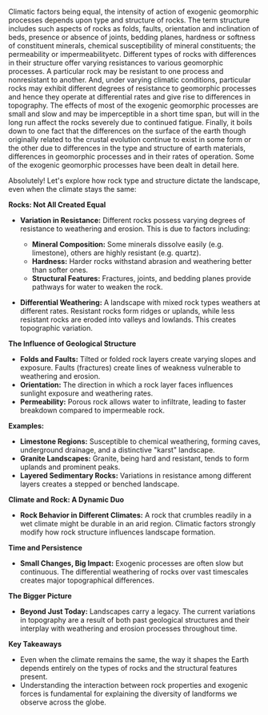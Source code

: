 Climatic factors being equal, the intensity
of action of exogenic geomorphic processes
depends upon type and structure of rocks. The
term structure includes such aspects of rocks
as folds, faults, orientation and inclination of
beds, presence or absence of joints, bedding
planes, hardness or softness of constituent
minerals, chemical susceptibility of mineral
constituents; the permeability or impermeabilityetc. 
Different types of rocks with differences in
their structure offer varying resistances to
various geomorphic processes. A particular
rock may be resistant to one process and nonresistant
to another. And, under varying
climatic conditions, particular rocks may
exhibit different degrees of resistance to
geomorphic processes and hence they operate
at differential rates and give rise to differences
in topography. The effects of most of the
exogenic geomorphic processes are small and
slow and may be imperceptible in a short time
span, but will in the long run affect the rocks
severely due to continued fatigue.
Finally, it boils down to one fact that the
differences on the surface of the earth though
originally related to the crustal evolution
continue to exist in some form or the other due
to differences in the type and structure of earth
materials, differences in geomorphic processes
and in their rates of operation.
Some of the exogenic geomorphic processes
have been dealt in detail here.

Absolutely! Let's explore how rock type and structure dictate the landscape, even when the climate stays the same:

**Rocks: Not All Created Equal**

- **Variation in Resistance:** Different rocks possess varying degrees of resistance to weathering and erosion. This is due to factors including:
    
    - **Mineral Composition:** Some minerals dissolve easily (e.g. limestone), others are highly resistant (e.g. quartz).
    - **Hardness:** Harder rocks withstand abrasion and weathering better than softer ones.
    - **Structural Features:** Fractures, joints, and bedding planes provide pathways for water to weaken the rock.
- **Differential Weathering:** A landscape with mixed rock types weathers at different rates. Resistant rocks form ridges or uplands, while less resistant rocks are eroded into valleys and lowlands. This creates topographic variation.
    

**The Influence of Geological Structure**

- **Folds and Faults:** Tilted or folded rock layers create varying slopes and exposure. Faults (fractures) create lines of weakness vulnerable to weathering and erosion.
- **Orientation:** The direction in which a rock layer faces influences sunlight exposure and weathering rates.
- **Permeability:** Porous rock allows water to infiltrate, leading to faster breakdown compared to impermeable rock.

**Examples:**

- **Limestone Regions:** Susceptible to chemical weathering, forming caves, underground drainage, and a distinctive "karst" landscape.
- **Granite Landscapes:** Granite, being hard and resistant, tends to form uplands and prominent peaks.
- **Layered Sedimentary Rocks:** Variations in resistance among different layers creates a stepped or benched landscape.

**Climate and Rock: A Dynamic Duo**

- **Rock Behavior in Different Climates:** A rock that crumbles readily in a wet climate might be durable in an arid region. Climatic factors strongly modify how rock structure influences landscape formation.

**Time and Persistence**

- **Small Changes, Big Impact:** Exogenic processes are often slow but continuous. The differential weathering of rocks over vast timescales creates major topographical differences.

**The Bigger Picture**

- **Beyond Just Today:** Landscapes carry a legacy. The current variations in topography are a result of both past geological structures and their interplay with weathering and erosion processes throughout time.

**Key Takeaways**

- Even when the climate remains the same, the way it shapes the Earth depends entirely on the types of rocks and the structural features present.
- Understanding the interaction between rock properties and exogenic forces is fundamental for explaining the diversity of landforms we observe across the globe.
    
